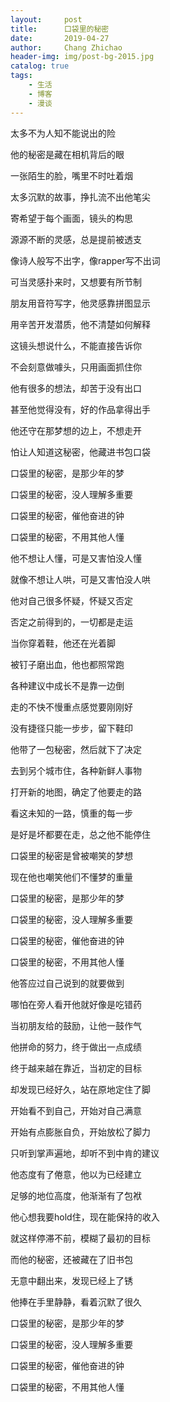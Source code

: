 ```yaml
---
layout:     post
title:      口袋里的秘密
date:       2019-04-27
author:     Chang Zhichao
header-img: img/post-bg-2015.jpg
catalog: true
tags:
    - 生活
    - 博客
    - 漫谈
---
```


太多不为人知不能说出的险

他的秘密是藏在相机背后的眼

一张陌生的脸，嘴里不时吐着烟

太多沉默的故事，挣扎流不出他笔尖

寄希望于每个画面，镜头的构思

源源不断的灵感，总是提前被透支

像诗人般写不出字，像rapper写不出词

可当灵感扑来时，又想要有所节制

朋友用音符写字，他灵感靠拼图显示

用辛苦开发潜质，他不清楚如何解释

这镜头想说什么，不能直接告诉你

不会刻意做噱头，只用画面抓住你

他有很多的想法，却苦于没有出口

甚至他觉得没有，好的作品拿得出手

他还守在那梦想的边上，不想走开

怕让人知道这秘密，他藏进书包口袋


口袋里的秘密，是那少年的梦

口袋里的秘密，没人理解多重要

口袋里的秘密，催他奋进的钟

口袋里的秘密，不用其他人懂


他不想让人懂，可是又害怕没人懂

就像不想让人哄，可是又害怕没人哄

他对自己很多怀疑，怀疑又否定

否定之前得到的，一切都是走运

当你穿着鞋，他还在光着脚

被钉子磨出血，他也都照常跑

各种建议中成长不是靠一边倒

走的不快不慢重点感觉要刚刚好

没有捷径只能一步步，留下鞋印

他带了一包秘密，然后就下了决定

去到另个城市住，各种新鲜人事物

打开新的地图，确定了他要走的路

看这未知的一路，慎重的每一步

是好是坏都要在走，总之他不能停住

口袋里的秘密是曾被嘲笑的梦想

现在他也嘲笑他们不懂梦的重量


口袋里的秘密，是那少年的梦

口袋里的秘密，没人理解多重要

口袋里的秘密，催他奋进的钟

口袋里的秘密，不用其他人懂


他答应过自己说到的就要做到

哪怕在旁人看开他就好像是吃错药

当初朋友给的鼓励，让他一鼓作气

他拼命的努力，终于做出一点成绩

终于越来越在靠近，当初定的目标

却发现已经好久，站在原地定住了脚

开始看不到自己，开始对自己满意

开始有点膨胀自负，开始放松了脚力

只听到掌声遍地，却听不到中肯的建议

他态度有了倦意，他以为已经建立

足够的地位高度，他渐渐有了包袱

他心想我要hold住，现在能保持的收入

就这样停滞不前，模糊了最初的目标

而他的秘密，还被藏在了旧书包

无意中翻出来，发现已经上了锈

他捧在手里静静，看着沉默了很久


口袋里的秘密，是那少年的梦

口袋里的秘密，没人理解多重要

口袋里的秘密，催他奋进的钟

口袋里的秘密，不用其他人懂
